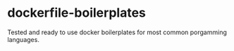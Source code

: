 # dockerfile-boilerplates
Tested and ready to use docker boilerplates for most common porgamming languages.
